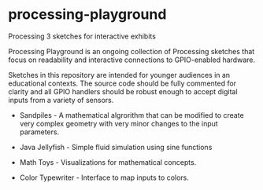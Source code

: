 # processing-playground
Processing 3 sketches for interactive exhibits

Processing Playground is an ongoing collection of Processing sketches that
focus on readability and interactive connections to GPIO-enabled hardware.

Sketches in this repository are intended for younger audiences in an educational
contexts. The source code should be fully commented for clarity and all GPIO 
handlers should be robust enough to accept digital inputs from a variety of sensors.

- Sandpiles -
A mathematical algrorithm that can be modified to create very complex geometry with very minor changes to the input parameters.

- Java Jellyfish -
Simple fluid simulation using sine functions

- Math Toys -
Visualizations for mathematical concepts.

- Color Typewriter -
Interface to map inputs to colors.
